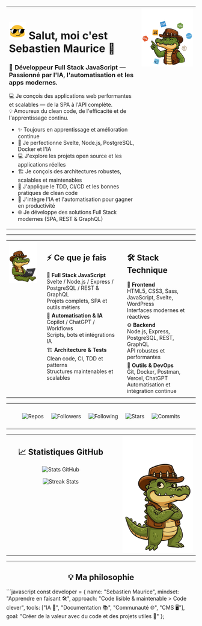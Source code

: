<div align="center">
  <table width="100%">
    <tr>
      <td valign="top" width="70%">
        <!-- Titre avec emoji animé -->
        <h1>
          <img src="https://raw.githubusercontent.com/sebastienmaurice/sebastienmaurice/refs/heads/main/blob-sunglasses.gif" 
               width="45" 
               alt="emoji-blob">
          Salut, moi c'est <strong>Sebastien Maurice</strong> 👋
        </h1>
        <!-- Sous-titre -->
        <h3>
          🚀 Développeur Full Stack JavaScript — Passionné par l'IA, l'automatisation et les apps modernes.
        </h3>
        <!-- Présentation -->
        <p>
          💻 Je conçois des applications web performantes et scalables — de la SPA à l'API complète.<br>
          💡 Amoureux du clean code, de l'efficacité et de l'apprentissage continu.
        </p>
        <!-- Liste des compétences -->
        <ul>
          <li>✨ Toujours en apprentissage et amélioration continue</li>
          <li>🌱 Je perfectionne Svelte, Node.js, PostgreSQL, Docker et l'IA</li>
          <li>💻 J'explore les projets open source et les applications réelles</li>
          <li>🏗️ Je conçois des architectures robustes, scalables et maintenables</li>
          <li>🧪 J'applique le TDD, CI/CD et les bonnes pratiques de clean code</li>
          <li>🤖 J'intègre l'IA et l'automatisation pour gagner en productivité</li>
          <li>🌐 Je développe des solutions Full Stack modernes (SPA, REST & GraphQL)</li>
        </ul>
      </td>
      <td valign="top" align="right" width="30%">
        <!-- Image du crocodile alignée à droite -->
        <img 
          width="350" 
          src="https://raw.githubusercontent.com/sebastienmaurice/sebastienmaurice/refs/heads/main/dundee-croco-profil-right.png" 
          alt="Crocodile Dundee">
      </td>
    </tr>
  </table>
</div>



---

<!-- ⚡ Ce que je fais + 🛠️ Stack Technique — TABLE 100% GitHub -->
<table align="center" cellspacing="0" cellpadding="0">
<tr>
  <!-- Croco -->
  <td valign="top" style="padding-right:20px;">
    <img src="https://raw.githubusercontent.com/sebastienmaurice/sebastienmaurice/main/croco-assis-2.png" width="250" alt="Croco Dundee">
  </td>

  <!-- Ce que je fais -->
  <td valign="top" style="padding-right:20px;">
    <h2>⚡ Ce que je fais</h2>
    <p style="margin:5px 0">
      🎯 <b>Full Stack JavaScript</b><br>
      Svelte / Node.js / Express / PostgreSQL / REST & GraphQL<br>
      Projets complets, SPA et outils métiers
    </p>
    <p style="margin:5px 0">
      🤖 <b>Automatisation & IA</b><br>
      Copilot / ChatGPT / Workflows<br>
      Scripts, bots et intégrations IA
    </p>
    <p style="margin:5px 0">
      🏗️ <b>Architecture & Tests</b><br>
      Clean code, CI, TDD et patterns<br>
      Structures maintenables et scalables
    </p>
  </td>

  <!-- Stack Technique -->
  <td valign="top">
    <h2>🛠️ Stack Technique</h2>
    <p style="margin:5px 0">
      🎨 <b>Frontend</b><br>
      HTML5, CSS3, Sass, JavaScript, Svelte, WordPress<br>
      Interfaces modernes et réactives
    </p>
    <p style="margin:5px 0">
      ⚙️ <b>Backend</b><br>
      Node.js, Express, PostgreSQL, REST, GraphQL<br>
      API robustes et performantes
    </p>
    <p style="margin:5px 0">
      🧰 <b>Outils & DevOps</b><br>
      Git, Docker, Postman, Vercel, ChatGPT<br>
      Automatisation et intégration continue
    </p>
  </td>
</tr>
</table>


---


<td valign="top" width="100%" align="center">

  <!-- 💎 Mini badges alignés horizontalement -->
  <div style="display:flex; justify-content:center; gap:20px; flex-wrap:wrap; margin:25px 0;">
    <img src="https://img.shields.io/badge/Public%20Repos-12-blue?style=for-the-badge&logo=github" alt="Repos" />
    <img src="https://img.shields.io/badge/Followers-24-success?style=for-the-badge&logo=github" alt="Followers" />
    <img src="https://img.shields.io/badge/Following-18-orange?style=for-the-badge&logo=github" alt="Following" />
    <img src="https://img.shields.io/badge/Stars-37-yellow?style=for-the-badge&logo=starship" alt="Stars" />
    <img src="https://img.shields.io/badge/Commits-1.2k-purple?style=for-the-badge&logo=git" alt="Commits" />
  </div>

</td>


  
  ---

<!-- 📈 Statistiques GitHub — 2 COLONNES (60% / 40%) -->
<table align="center" cellspacing="0" cellpadding="0">
<tr>

  <!-- Colonne gauche : Stats GitHub -->
  <td valign="top" width="60%" style="padding-right:20px;">
    <h2 align="center">📈 Statistiques GitHub</h2>
    <!-- Stats principales -->
    <p align="center" style="margin-bottom:15px;">
      <img src="https://github-readme-stats.vercel.app/api?username=sebastienmaurice&show_icons=true&theme=tokyonight&hide_border=true&count_private=true" 
           width="95%" alt="Stats GitHub">
    </p>
    <!-- Streak -->
    <p align="center">
      <img src="https://github-readme-streak-stats.herokuapp.com/?user=sebastienmaurice&theme=tokyonight&hide_border=true" 
           width="95%" alt="Streak Stats">
    </p>
  </td>

  <!-- Colonne droite : Badges + Croco -->
  <td valign="top" width="40%" align="center">
    <!-- Croco -->
    <img src="https://raw.githubusercontent.com/sebastienmaurice/sebastienmaurice/main/croco-dundee-debout-1.png" 
         width="250" alt="Croco Dundee">
  </td>

</tr>
</table>


---

<!-- Philosophie de développement -->
<h2 align="center">💡 Ma philosophie</h2>
```javascript
const developer = {
  name: "Sebastien Maurice",
  mindset: "Apprendre en faisant 🛠️",
  approach: "Code lisible & maintenable > Code clever",
  tools: ["IA 🤖", "Documentation 📚", "Communauté 🌐", "CMS 🖥️"],
  goal: "Créer de la valeur avec du code et des projets utiles 🚀"
};
